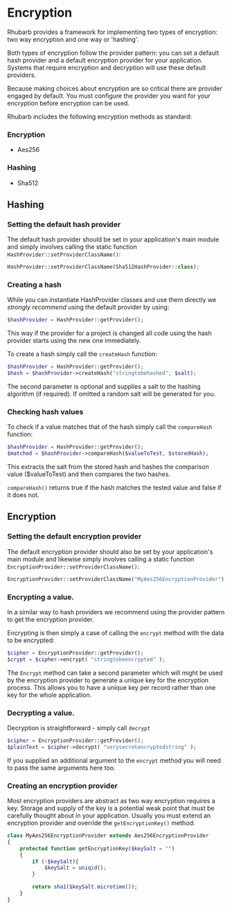 Encryption
==========

Rhubarb provides a framework for implementing two types of encryption: two way encryption and one way
or 'hashing'.

Both types of encryption follow the provider pattern: you can set a default hash provider and a default encryption
provider for your application. Systems that require encryption and decryption will use these default providers.

Because making choices about encryption are so critical there are provider engaged by default. You must configure
the provider you want for your encryption before encryption can be used.

Rhubarb includes the following encryption methods as standard:

### Encryption

* Aes256

### Hashing

* Sha512

## Hashing

### Setting the default hash provider

The default hash provider should be set in your application's main module and simply involves calling the static
function `HashProvider::setProviderClassName()`:

~~~ php
HashProvider::setProviderClassName(Sha512HashProvider::class);
~~~

### Creating a hash

While you can instantiate HashProvider classes and use them directly we *strongly recommend* using the default
provider by using:

~~~ php
$hashProvider = HashProvider::getProvider();
~~~

This way if the provider for a project is changed all code using the hash provider starts using the new one
immediately.

To create a hash simply call the `createHash` function:

~~~ php
$hashProvider = HashProvider::getProvider();
$hash = $hashProvider->createHash("stringtobehashed", $salt);
~~~

The second parameter is optional and supplies a salt to the hashing algorithm (if required). If omitted a
random salt will be generated for you.

### Checking hash values

To check if a value matches that of the hash simply call the `compareHash` function:

~~~ php
$hashProvider = HashProvider::getProvider();
$matched = $hashProvider->compareHash($valueToTest, $storedHash);
~~~

This extracts the salt from the stored hash and hashes the comparison value ($valueToTest) and then compares
the two hashes.

`compareHash()` returns true if the hash matches the tested value and false if it does not.

## Encryption

### Setting the default encryption provider

The default encryption provider should also be set by your application's main module and likewise
simply involves calling a static function `EncryptionProvider::setProviderClassName()`:

~~~ php
EncryptionProvider::setProviderClassName("MyAes256EncryptionProvider");
~~~

### Encrypting a value.

In a similar way to hash providers we recommend using the provider pattern to get the encryption provider.

Encrypting is then simply a case of calling the `encrypt` method with the data to be encrypted:

~~~ php
$cipher = EncryptionProvider::getProvider();
$crypt = $cipher->encrypt( "stringtobeencrypted" );
~~~

The `Encrypt` method can take a second parameter which will might be used by the encryption provider to
generate a unique key for the encryption process. This allows you to have a unique key per record rather than
one key for the whole application.

### Decrypting a value.

Decryption is straightforward - simply call `decrypt`

~~~ php
$cipher = EncryptionProvider::getProvider();
$plainText = $cipher->decrypt( "verysecretencryptedstring" );
~~~

If you supplied an additional argument to the `encrypt` method you will need to pass the same arguments here too.

### Creating an encryption provider

Most encryption providers are abstract as two way encryption requires a key. Storage and supply of the key
is a potential weak point that must be carefully thought about in your application. Usually you must extend an
encryption provider and override the `getEncryptionKey()` method:

``` php
class MyAes256EncryptionProvider extends Aes256EncryptionProvider
{
    protected function getEncryptionKey($keySalt = "")
    {
        if (!$keySalt){
            $keySalt = uniqid();
        }

        return sha1($keySalt.microtime());
    }
}
```

